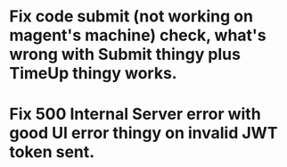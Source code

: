 # Fix code submit (not working on magent's machine) check, what's wrong with Submit thingy plus TimeUp thingy works.

# Fix 500 Internal Server error with good UI error thingy on invalid JWT token sent.
